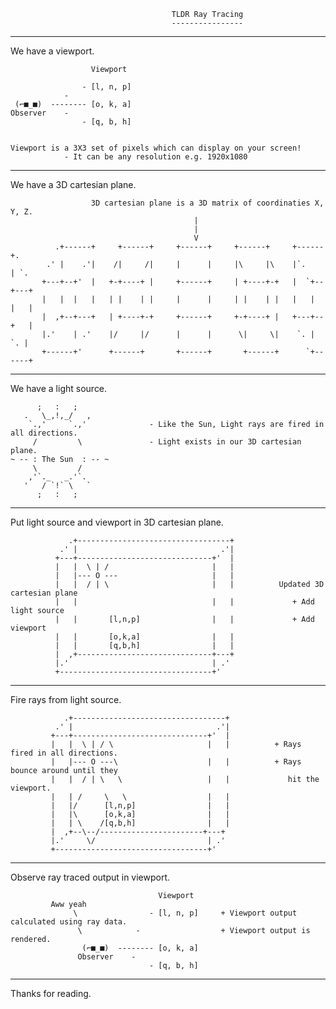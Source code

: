                                         TLDR Ray Tracing 
                                        ----------------
---
We have a viewport.

                      Viewport
                        
                    - [l, n, p]
                -   
     (⌐■_■)  -------- [o, k, a]      
    Observer    -                    
                    - [q, b, h]     


    Viewport is a 3X3 set of pixels which can display on your screen!
                - It can be any resolution e.g. 1920x1080

---
We have a 3D cartesian plane.

                      3D cartesian plane is a 3D matrix of coordinaties X, Y, Z.
                                             |
                                             |
                                             V
              .+------+     +------+     +------+     +------+     +------+.
            .' |    .'|    /|     /|     |      |     |\     |\    |`.    | `.
           +---+--+'  |   +-+----+ |     +------+     | +----+-+   |  `+--+---+
           |   |  |   |   | |    | |     |      |     | |    | |   |   |  |   |
           |  ,+--+---+   | +----+-+     +------+     +-+----+ |   +---+--+   |
           |.'    | .'    |/     |/      |      |      \|     \|    `. |   `. |
           +------+'      +------+       +------+       +------+      `+------+
                      
---
We have a light source.

          ;   :   ;
       .   \_,!,_/   ,
        `.,'     `.,'              - Like the Sun, Light rays are fired in all directions.
         /         \               - Light exists in our 3D cartesian plane. 
    ~ -- : The Sun  : -- ~  
         \         /
        ,'`._   _.'`.
       '   / `!` \   `
          ;   :   ;  

---
Put light source and viewport in 3D cartesian plane.

                 .+----------------------------------+
               .' |                                .'|
              +---+------------------------------+'  |
              |   |  \ | /                       |   |
              |   |--- O ---                     |   |
              |   |  / | \                       |   |          Updated 3D cartesian plane
              |   |                              |   |             + Add light source 
              |   |       [l,n,p]                |   |             + Add viewport
              |   |       [o,k,a]                |   |
              |   |       [q,b,h]                |   |
              |  ,+------------------------------+---+
              |.'                                | .'
              +----------------------------------+'


---
Fire rays from light source.

                .+----------------------------------+
              .' |                                .'|
             +---+------------------------------+'  |
             |   |  \ | / \                     |   |          + Rays fired in all directions.
             |   |--- O ---\                    |   |          + Rays bounce around until they 
             |   |  / | \   \                   |   |             hit the viewport.
             |   | /     \   \                  |   |
             |   |/      [l,n,p]                |   |
             |   |\      [o,k,a]                |   |
             |   | \    /[q,b,h]                |   |
             |  ,+--\--/-----------------------+---+
             |.'     \/                         | .'
             +----------------------------------+'

---
Observe ray traced output in viewport.


                                     Viewport
             Aww yeah                          
                  \                - [l, n, p]     + Viewport output calculated using ray data.
                   \            -                  + Viewport output is rendered. 
                    (⌐■_■)  -------- [o, k, a]      
                   Observer    -                    
                                   - [q, b, h]     


---

Thanks for reading.
